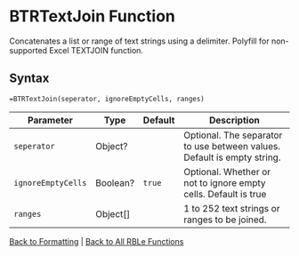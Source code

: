 # BTRTextJoin Function

Concatenates a list or range of text strings using a delimiter. Polyfill for non-supported Excel TEXTJOIN function.

## Syntax

```excel
=BTRTextJoin(seperator, ignoreEmptyCells, ranges)
```

Parameter | Type | Default | Description
---|---|---|---
`seperator` | Object? |  | Optional. The separator to use between values. Default is empty string.
`ignoreEmptyCells` | Boolean? | `true` | Optional. Whether or not to ignore empty cells.  Default is true
`ranges` | Object[] |  | 1 to 252 text strings or ranges to be joined.

[Back to Formatting](Readme.md) | [Back to All RBLe Functions](/RBLe/RBLe.md#function-documentation)